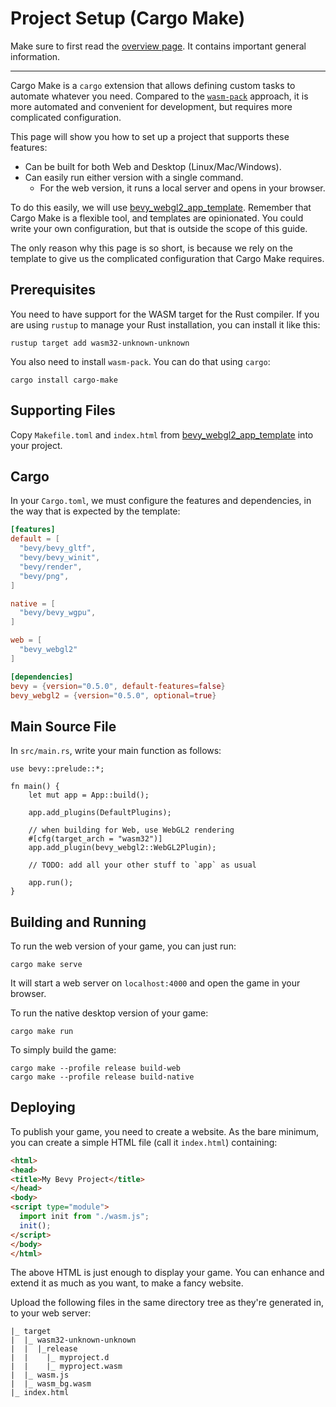# Project Setup (Cargo Make)

[template_link]: https://github.com/mrk-its/bevy_webgl2_app_template/tree/ad71db7b7d1b91d92e3875cc50d2ddfd166c994a

Make sure to first read the [overview page](../wasm.md). It contains important
general information.

---

Cargo Make is a `cargo` extension that allows defining custom tasks to
automate whatever you need. Compared to the [`wasm-pack`](./wasm-pack.md)
approach, it is more automated and convenient for development, but requires
more complicated configuration.

This page will show you how to set up a project that supports these features:
  - Can be built for both Web and Desktop (Linux/Mac/Windows).
  - Can easily run either version with a single command.
    - For the web version, it runs a local server and opens in your browser.

To do this easily, we will use [bevy_webgl2_app_template][template_link].
Remember that Cargo Make is a flexible tool, and templates are opinionated. You
could write your own configuration, but that is outside the scope of this guide.

The only reason why this page is so short, is because we rely on the template
to give us the complicated configuration that Cargo Make requires.

## Prerequisites

You need to have support for the WASM target for the Rust compiler. If you are
using `rustup` to manage your Rust installation, you can install it like this:

```shell
rustup target add wasm32-unknown-unknown
```

You also need to install `wasm-pack`. You can do that using `cargo`:

```shell
cargo install cargo-make
```

## Supporting Files

Copy `Makefile.toml` and `index.html` from
[bevy_webgl2_app_template][template_link] into your project.

## Cargo

In your `Cargo.toml`, we must configure the features and dependencies,
in the way that is expected by the template:

```toml
[features]
default = [
  "bevy/bevy_gltf",
  "bevy/bevy_winit",
  "bevy/render",
  "bevy/png",
]

native = [
  "bevy/bevy_wgpu",
]

web = [
  "bevy_webgl2"
]

[dependencies]
bevy = {version="0.5.0", default-features=false}
bevy_webgl2 = {version="0.5.0", optional=true}
```

## Main Source File

In `src/main.rs`, write your main function as follows:

```rust,no_run,noplayground
use bevy::prelude::*;

fn main() {
    let mut app = App::build();
    
    app.add_plugins(DefaultPlugins);

    // when building for Web, use WebGL2 rendering
    #[cfg(target_arch = "wasm32")]
    app.add_plugin(bevy_webgl2::WebGL2Plugin);
    
    // TODO: add all your other stuff to `app` as usual

    app.run();
}
```

## Building and Running

To run the web version of your game, you can just run:

```shell
cargo make serve
```

It will start a web server on `localhost:4000` and open the game in your browser.

To run the native desktop version of your game:

```shell
cargo make run
```

To simply build the game:

```shell
cargo make --profile release build-web
cargo make --profile release build-native
```

## Deploying

To publish your game, you need to create a website. As the bare minimum,
you can create a simple HTML file (call it `index.html`) containing:

```html
<html>
<head>
<title>My Bevy Project</title>
</head>
<body>
<script type="module">
  import init from "./wasm.js";
  init();
</script>
</body>
</html>
```

The above HTML is just enough to display your game. You can enhance and
extend it as much as you want, to make a fancy website.

Upload the following files in the same directory tree as they're generated
in, to your web server:

```
|_ target
|  |_ wasm32-unknown-unknown
|  |  |_release
|  |    |_ myproject.d
|  |    |_ myproject.wasm
|  |_ wasm.js
|  |_ wasm_bg.wasm
|_ index.html
```
